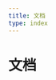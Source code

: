 ```yaml
---
title: 文档
type: index
---
```


<script setup>
import { data as posts } from './docs.data.js'
</script>
  <h1>文档</h1>
  <div style="padding-left:0" grid="~ md:cols-2 gap-4">
    <div v-for="post of posts">
      <PostEntry :excerpt="post.excerpt" :title="post.frontmatter.title" :splash-image-source="post.frontmatter.splash" :url="post.url"/>
    </div>
  </div>
